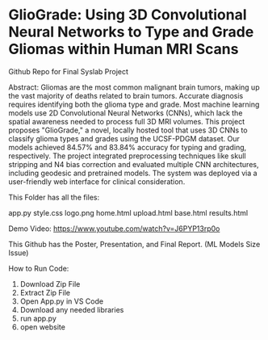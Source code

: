 # GlioGrade: Using 3D Convolutional Neural Networks to Type and Grade Gliomas within Human MRI Scans



Github Repo for Final Syslab Project

Abstract:
Gliomas are the most common malignant brain tumors, making up the vast majority of deaths related to brain tumors. Accurate diagnosis requires identifying both the glioma type and grade. Most machine learning models use 2D Convolutional Neural Networks (CNNs), which lack the spatial awareness needed to process full 3D MRI volumes. This project proposes "GlioGrade," a novel, locally hosted tool that uses 3D CNNs to classify glioma types and grades using the UCSF-PDGM dataset. Our models achieved 84.57% and 83.84% accuracy for typing and grading, respectively. The project integrated preprocessing techniques like skull stripping and N4 bias correction and evaluated multiple CNN architectures, including geodesic and pretrained models. The system was deployed via a user-friendly web interface for clinical consideration.


This Folder has all the files:

app.py
style.css
logo.png
home.html
upload.html
base.html
results.html

Demo Video: https://www.youtube.com/watch?v=J6PYP13rp0o 


This Github has the Poster, Presentation, and Final Report. (ML Models Size Issue)

How to Run Code:

1. Download Zip File
2. Extract Zip File
3. Open App.py in VS Code
4. Download any needed libraries
5. run app.py
6. open website
